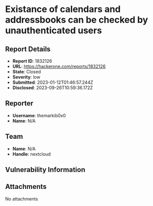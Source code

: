 # Existance of calendars and addressbooks can be checked by unauthenticated users 

## Report Details
- **Report ID**: 1832126
- **URL**: https://hackerone.com/reports/1832126
- **State**: Closed
- **Severity**: low
- **Submitted**: 2023-01-12T01:46:57.244Z
- **Disclosed**: 2023-09-26T10:59:36.172Z

## Reporter
- **Username**: themarkib0x0
- **Name**: N/A

## Team
- **Name**: N/A
- **Handle**: nextcloud

## Vulnerability Information


## Attachments
No attachments
